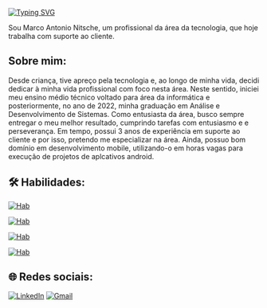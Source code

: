 [![Typing SVG](https://readme-typing-svg.demolab.com?font=Fira+Code&weight=600&duration=3000&pause=1000&color=087EA4&width=435&height=40&lines=Hello%2C+world+%F0%9F%91%8B)](https://git.io/typing-svg)

Sou Marco Antonio Nitsche, um profissional da área da tecnologia, que hoje trabalha com suporte ao cliente. 

## Sobre mim:

Desde criança, tive apreço pela tecnologia e, ao longo de minha vida, decidi dedicar à minha vida profissional com foco nesta área. Neste sentido, iniciei meu ensino médio técnico voltado para área da informática e posteriormente, no ano de 2022, minha graduação em Análise e Desenvolvimento de Sistemas. Como entusiasta da área, busco sempre entregar o meu melhor resultado, cumprindo tarefas com entusiasmo e e perseverança. 
Em tempo, possui 3 anos de experiência em suporte ao cliente e por isso, pretendo me especializar na área. Ainda, possuo bom domínio em desenvolvimento mobile, utilizando-o em horas vagas para execução de projetos de aplcativos android.

## 🛠 Habilidades:

[![Hab](https://skillicons.dev/icons?i=java,py,androidstudio)](https://skillicons.dev)

[![Hab](https://skillicons.dev/icons?i=html,css,js)](https://skillicons.dev)

[![Hab](https://skillicons.dev/icons?i=mysql,postgres,sqlite)](https://skillicons.dev)

[![Hab](https://skillicons.dev/icons?i=ubuntu,windows)](https://skillicons.dev)

## 🌐 Redes sociais:

[![LinkedIn](https://img.shields.io/badge/LinkedIn-0077B5?style=for-the-badge&logo=linkedin&logoColor=white)](https://www.linkedin.com/in/manitsche/) [![Gmail](https://img.shields.io/badge/Gmail-D14836?style=for-the-badge&logo=gmail&logoColor=white)](mailto:manitsche@gmail.com)
